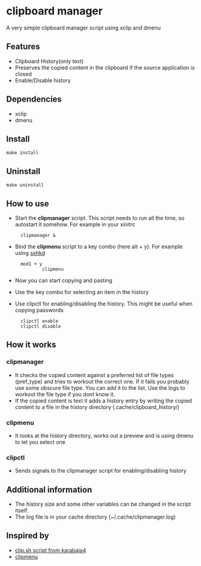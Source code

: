 # clipboard manager
A very simple clipboard manager script using xclip and dmenu

## Features
* Clipboard History(only text)
* Preserves the copied content in the clipboard if the source application is closed
* Enable/Disable history

## Dependencies
* xclip
* dmenu

## Install
    make install

## Uninstall
    make uninstall

## How to use
* Start the **clipmanager** script. This script needs to run all the time, so autostart it somehow. For example in your xinitrc

        clipmanager &
* Bind the **clipmenu** script to a key combo (here alt + y). For example using [sxhkd](https://github.com/baskerville/sxhkd)

        mod1 + y
                clipmenu
* Now you can start copying and pasting
* Use the key combo for selecting an item in the history
* Use clipctl for enabling/disabling the history. This might be useful when copying passwords

        clipctl enable
        clipctl disable

## How it works
### clipmanager
* It checks the copied content against a preferred list of file types (pref_type) and tries to workout the correct one. If it fails you probably use some obscure file type. You can add it to the list. Use the logs to workout the file type if you dont know it.
* If the copied content is text it adds a history entry by writing the copied content to a file in the history directory (.cache/clipboard_history/)
### clipmenu
* It looks at the history directory, works out a preview and is using dmenu to let you select one
### clipctl
* Sends signals to the clipmanager script for enabling/disabling history

## Additional information
* The history size and some other variables can be changed in the script itself.
* The log file is in your cache directory (~/.cache/clipmanager.log)

## Inspired by
* [clip.sh script from karabaja4](https://github.com/karabaja4/arch/blob/master/scripts/clip.sh)
* [clipmenu](https://github.com/cdown/clipmenu)
